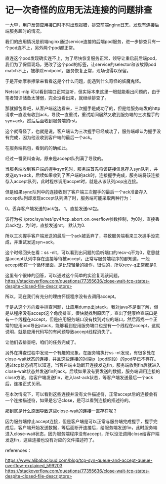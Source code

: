# 记一次奇怪的应用无法连接的问题排查
一大早，用户反馈应用接口时不时出现报错，排查前端nginx日志，发现有连接后端服务超时的情况。

我们的应用情况是前端nginx通过service连接的后端pod服务，进一步排查只有一个pod连不上，另外两个pod都正常。

直连这个pod发现确实连不上，为了尽快恢复服务正常，领导让重启前后端pod，我们为了保留现场，更改了这个pod的标签，让service的selector和该故障pod match不上，被移除endpoint，服务恢复正常，现场也得以保留。

于是开始摩拳擦掌来看看这是个什么问题，能遇到什么奇怪的妖魔鬼怪。

Netstat -nlp 可以看到端口正常监听，但实际本来这里一眼就能看出问题的，由于笔者知识储备太薄弱，完全没看出来，就继续排查了。

那就抓包看吧，从客户端这边看来，三次握手是成功了的，但是给服务端发的http请求一直没有收到ack，导致一直重试，重试期间居然又收到服务端的三次握手的syn+ack。然后后面收到服务端的rst。

这个就奇怪了，也就是说，客户端认为三次握手已经成功了，服务端却认为握手没有完成，因为他没收到客户端的最后一个ack。

在服务端抓包，看到的的确如此。

经过一番资料查询，原来是accept队列满了导致的。

当服务端收到客户端的握手syn包时，服务端首先将该链接信息存入syn队列，并发送syn+ack，后续如果收到了客户端的ack时，连接握手完成，服务端将该连接存入accept队列，此时程序调用accpet时，就是从该队列pop出连接。

但是如果sync队列中的连接收到了客户端三次握手的最后一个ack准备存入accept队列却发现accept队列满了时，服务端可能采取两种行为：

0，丢弃客户端发送的ack包。
1，直接发送rst包。

该行为被
/proc/sys/net/ipv4/tcp_abort_on_overflow参数控制，为0时，直接丢弃ack包，为1时，直接发送rst。
默认为0.

所以三次握手客户端发送的最后一个ack被丢弃了，导致服务端看来三次握手没完成，并重试发送syn+ack。


这个时候回头在看：ss -nlt，可以看到出问题的监听端口的recv-q不为0，意思就是accept队列中存在连接等待被accept，正常写服务端程序的都知道，一般accept都在一个循环里面，是比较轻量的操作，很快的，所以recv-q正常都是0.

这里有个很棒的回答，可以通过这个简单的实验复现该问题。
https://stackoverflow.com/questions/77355636/close-wait-tcp-states-despite-closed-file-descriptors> 

所以，现在我们有充分的理由怀疑程序没有去调用accept。

于是从这个方向着手排查问题，让应用dump出jstack，我对java不是很了解，但是从程序没有accept这个角度排查，很快就找到原因了，查出了健康检查端口是有一个线程在accept，但是应用服务端口没有找到对应的端口，然后再找一个正常的应用pod导出jstack，能够看到应用服务端口也是有一个线程在accept，这就说明，就是应用代码写的有问题导致accept线程消失了。

让他们去排查吧，咱们的任务完成了。

另外在排查过程中发现一个有趣的现象，在服务端执行ss -nt发现，有很多处在close-wait状态的连接，并且这些连接的对端ip（pod网段）的pod早已不存在。
通过tcp状态机可以知道，当客户端主动断开连接发送fin，服务端收到fin后就进入close-wait状态并发送fin的ack。后续如果没有要发送的数据，服务端调用连接的close方法，给客户端发送fin，进入last-ack状态，等客户端发送最后一个ack后，连接正式关闭。

在本次情况下，可以看到这些连接并没有文件描述符，正常accept后的连接会有一个连接描述符，如果是忘记close，是可以看到连接的描述符的。

那到底是什么原因导致这些close-wait的连接一直存在呢？

因为服务端停止accept连接，但是客户端是可以正常与服务端完成握手，握手完成后，客户端开始发送数据，等后面断开连接后，给服务端发送fin，此时服务端进入close-wait状态，因为服务端程序没有accept，所以没法调用close给客户端发送fin，这些连接也没有对应的文件描述符了。

references：

https://www.alibabacloud.com/blog/tcp-syn-queue-and-accept-queue-overflow-explained_599203
https://stackoverflow.com/questions/77355636/close-wait-tcp-states-despite-closed-file-descriptors> 

